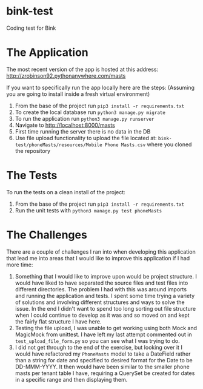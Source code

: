 # bink-test

Coding test for Bink


# The Application

The most recent version of the app is hosted at this address: http://zrobinson92.pythonanywhere.com/masts

If you want to specifically run the app locally here are the steps:
(Assuming you are going to install inside a fresh virtual environment)
1. From the base of the project run `pip3 install -r requirements.txt`
2. To create the local database run `python3 manage.py migrate`
3. To run the application run `python3 manage.py runserver`
4. Navigate to [http://localhost:8000/masts](http://localhost:8000/masts)
5. First time running the server there is no data in the DB
6. Use file upload functionality to upload the file located at: `bink-test/phoneMasts/resources/Mobile Phone Masts.csv`
where you cloned the repository

# The Tests

To run the tests on a clean install of the project:
1. From the base of the project run `pip3 install -r requirements.txt`
2. Run the unit tests with `python3 manage.py test phoneMasts`

# The Challenges

There are a couple of challenges I ran into when developing this application that lead me into areas that I would like to improve this application if I had more time:
1. Something that I would like to improve upon would be project structure. I would have liked to have separated the source files and test files into different directories. The problem I had with this was around imports and running the application and tests. I spent some time trying a variety of solutions and involving different structures and ways to solve the issue. In the end I didn't want to spend too long sorting out file structure when I could continue to develop as it was and so moved on and kept the fairly flat structure I have here.
2. Testing the file upload, I was unable to get working using both Mock and MagicMock from unittest. I have left my last attempt commented out in `test_upload_file_form.py` so you can see what I was trying to do.
3. I did not get through to the end of the exercise, but looking over it I would have refactored my `PhoneMasts` model to take a DateField rather than a string for date and specified to desired format for the Date to be DD-MMM-YYYY. It then would have been similar to the smaller phone masts per tenant table I have, requiring a QuerySet be created for dates in a specific range and then displaying them.